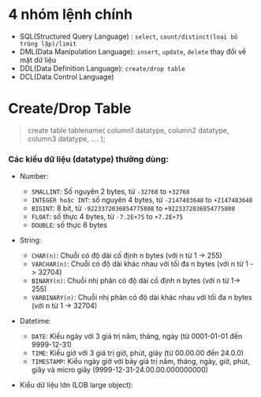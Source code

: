 # 4 nhóm lệnh chính
- SQL(Structured Query Language) : `select`, `count/distinct(loại bỏ trùng lặp)/limit`
- DML(Data Manipulation Language): `insert`, `update`, `delete` thay đổi về mặt dữ liệu
- DDL(Data Definition Language): `create/drop table`
- DCL(Data Control Language)

# Create/Drop Table

>create table tablename(
    column1 datatype,
    column2 datatype,
    column3 datatype,
    ....
);

### Các kiểu dữ liệu (datatype) thường dùng:
- Number:
    + `SMALLINT`: Số nguyên 2 bytes, từ `-32768` to `+32768`
    + `INTEGER hoặc INT`: số nguyên 4 bytes, từ `-2147483648` to `+2147483648`
    + `BIGINT`: 8 bit, từ `-9223372036854775808` to `+9223372036854775808`
    + `FLOAT`: số thực 4 bytes, từ `-7.2E+75` to `+7.2E+75`
    + `DOUBLE`: số thực 8 bytes
- String:
    + `CHAR(n)`: Chuỗi có độ dài cố định n bytes (với n từ 1 -> 255)
    + `VARCHAR(n)`: Chuỗi có độ dài khác nhau với tối đa n bytes (với n từ 1 -> 32704)
    + `BINARY(n)`: Chuỗi nhị phân có độ dài cố định n bytes (với n từ 1-> 255)
    + `VARBINARY(n)`: Chuỗi nhị phân có độ dài khác nhau với tối đa n bytes (với n từ 1 -> 32704)

- Datetime:
    + `DATE`: Kiểu ngày với 3 giá trị năm, tháng, ngày (từ 0001-01-01 đến 9999-12-31)
    + `TIME`: Kiểu giờ với 3 giá trị giờ, phút, giây (từ 00.00.00 đến 24.0.0)
    + `TIMESTAMP`: Kiểu ngày giờ với bảy giá trị năm, tháng, ngày, giờ, phút, giây và micro giây (9999-12-31-24.00.00.000000000)
- Kiểu dữ liệu lớn (LOB large object):
